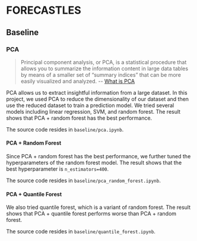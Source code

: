 # FORECASTLES

## Baseline

### PCA

> Principal component analysis, or PCA, is a statistical procedure that allows you to summarize the information content in large data tables by means of a smaller set of “summary indices” that can be more easily visualized and analyzed. -- [What is PCA](https://www.sartorius.com/en/knowledge/science-snippets/what-is-principal-component-analysis-pca-and-how-it-is-used-507186#:~:text=Principal%20component%20analysis%2C%20or%20PCA,more%20easily%20visualized%20and%20analyzed.)

PCA allows us to extract insightful information from a large dataset. In this project, we used PCA to reduce the dimensionality of our dataset and then use the reduced dataset to train a prediction model. We tried several models including linear regression, SVM, and random forest. The result shows that PCA + random forest has the best performance.

The source code resides in `baseline/pca.ipynb`.

#### PCA + Random Forest

Since PCA + random forest has the best performance, we further tuned the hyperparameters of the random forest model. The result shows that the best hyperparameter is `n_estimators=400`.

The source code resides in `baseline/pca_random_forest.ipynb`.

#### PCA + Quantile Forest

We also tried quantile forest, which is a variant of random forest. The result shows that PCA + quantile forest performs worse than PCA + random forest.

The source code resides in `baseline/quantile_forest.ipynb`.
